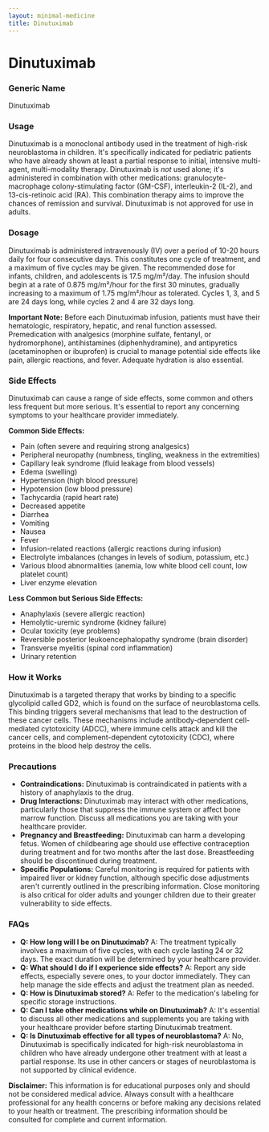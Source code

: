 ```yaml
---
layout: minimal-medicine
title: Dinutuximab
---
```


# Dinutuximab
### Generic Name
Dinutuximab

### Usage

Dinutuximab is a monoclonal antibody used in the treatment of high-risk neuroblastoma in children.  It's specifically indicated for pediatric patients who have already shown at least a partial response to initial, intensive multi-agent, multi-modality therapy.  Dinutuximab is *not* used alone; it's administered in combination with other medications: granulocyte-macrophage colony-stimulating factor (GM-CSF), interleukin-2 (IL-2), and 13-cis-retinoic acid (RA). This combination therapy aims to improve the chances of remission and survival. Dinutuximab is not approved for use in adults.

### Dosage

Dinutuximab is administered intravenously (IV) over a period of 10-20 hours daily for four consecutive days.  This constitutes one cycle of treatment, and a maximum of five cycles may be given.  The recommended dose for infants, children, and adolescents is 17.5 mg/m²/day. The infusion should begin at a rate of 0.875 mg/m²/hour for the first 30 minutes, gradually increasing to a maximum of 1.75 mg/m²/hour as tolerated.  Cycles 1, 3, and 5 are 24 days long, while cycles 2 and 4 are 32 days long.

**Important Note:** Before each Dinutuximab infusion, patients must have their hematologic, respiratory, hepatic, and renal function assessed.  Premedication with analgesics (morphine sulfate, fentanyl, or hydromorphone), antihistamines (diphenhydramine), and antipyretics (acetaminophen or ibuprofen) is crucial to manage potential side effects like pain, allergic reactions, and fever.  Adequate hydration is also essential.


### Side Effects

Dinutuximab can cause a range of side effects, some common and others less frequent but more serious.  It's essential to report any concerning symptoms to your healthcare provider immediately.

**Common Side Effects:**

* Pain (often severe and requiring strong analgesics)
* Peripheral neuropathy (numbness, tingling, weakness in the extremities)
* Capillary leak syndrome (fluid leakage from blood vessels)
* Edema (swelling)
* Hypertension (high blood pressure)
* Hypotension (low blood pressure)
* Tachycardia (rapid heart rate)
* Decreased appetite
* Diarrhea
* Vomiting
* Nausea
* Fever
* Infusion-related reactions (allergic reactions during infusion)
* Electrolyte imbalances (changes in levels of sodium, potassium, etc.)
* Various blood abnormalities (anemia, low white blood cell count, low platelet count)
* Liver enzyme elevation


**Less Common but Serious Side Effects:**

* Anaphylaxis (severe allergic reaction)
* Hemolytic-uremic syndrome (kidney failure)
* Ocular toxicity (eye problems)
*  Reversible posterior leukoencephalopathy syndrome (brain disorder)
* Transverse myelitis (spinal cord inflammation)
* Urinary retention


### How it Works

Dinutuximab is a targeted therapy that works by binding to a specific glycolipid called GD2, which is found on the surface of neuroblastoma cells.  This binding triggers several mechanisms that lead to the destruction of these cancer cells.  These mechanisms include antibody-dependent cell-mediated cytotoxicity (ADCC), where immune cells attack and kill the cancer cells, and complement-dependent cytotoxicity (CDC), where proteins in the blood help destroy the cells.

### Precautions

* **Contraindications:** Dinutuximab is contraindicated in patients with a history of anaphylaxis to the drug.
* **Drug Interactions:**  Dinutuximab may interact with other medications, particularly those that suppress the immune system or affect bone marrow function.  Discuss all medications you are taking with your healthcare provider.
* **Pregnancy and Breastfeeding:** Dinutuximab can harm a developing fetus. Women of childbearing age should use effective contraception during treatment and for two months after the last dose. Breastfeeding should be discontinued during treatment.
* **Specific Populations:**  Careful monitoring is required for patients with impaired liver or kidney function, although specific dose adjustments aren't currently outlined in the prescribing information. Close monitoring is also critical for older adults and younger children due to their greater vulnerability to side effects.


### FAQs

* **Q: How long will I be on Dinutuximab?** A: The treatment typically involves a maximum of five cycles, with each cycle lasting 24 or 32 days. The exact duration will be determined by your healthcare provider.
* **Q: What should I do if I experience side effects?** A: Report any side effects, especially severe ones, to your doctor immediately.  They can help manage the side effects and adjust the treatment plan as needed.
* **Q: How is Dinutuximab stored?** A:  Refer to the medication's labeling for specific storage instructions.
* **Q: Can I take other medications while on Dinutuximab?** A: It's essential to discuss all other medications and supplements you are taking with your healthcare provider before starting Dinutuximab treatment.
* **Q:  Is Dinutuximab effective for all types of neuroblastoma?** A: No, Dinutuximab is specifically indicated for high-risk neuroblastoma in children who have already undergone other treatment with at least a partial response.  Its use in other cancers or stages of neuroblastoma is not supported by clinical evidence.

**Disclaimer:** This information is for educational purposes only and should not be considered medical advice. Always consult with a healthcare professional for any health concerns or before making any decisions related to your health or treatment.  The prescribing information should be consulted for complete and current information.
